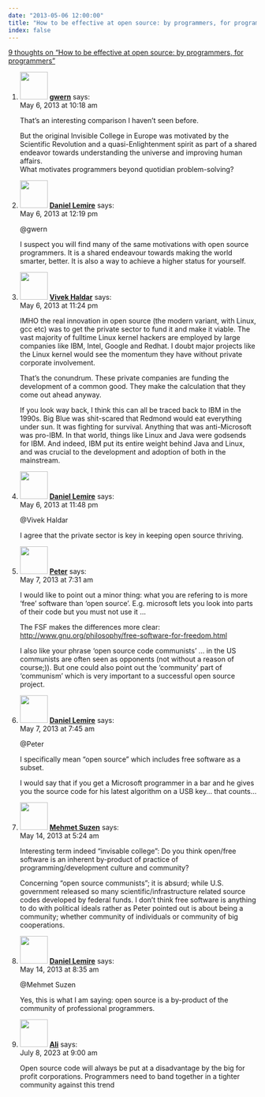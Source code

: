 ```yaml
---
date: "2013-05-06 12:00:00"
title: "How to be effective at open source: by programmers, for programmers"
index: false
---
```


[9 thoughts on &ldquo;How to be effective at open source: by programmers, for programmers&rdquo;](/lemire/blog/2013/05-06-how-to-be-effective-at-open-source-by-programmers-for-programmers)

<ol class="comment-list">
<li id="comment-84354" class="comment even thread-even depth-1">
<div class="comment-author vcard">
<img alt src="https://secure.gravatar.com/avatar/b240aaab5e1897421d7a1933d0c510f4?s=56&#038;d=mm&#038;r=g" srcset="https://secure.gravatar.com/avatar/b240aaab5e1897421d7a1933d0c510f4?s=112&#038;d=mm&#038;r=g 2x" class="avatar avatar-56 photo" height="56" width="56" decoding="async" /> <b class="fn"><a href="http://www.gwern.net/Google%20shutdowns" class="url" rel="ugc external nofollow">gwern</a></b> <span class="says">says:</span> </div>
<div class="comment-metadata"><time datetime="2013-05-06T10:18:46+00:00">May 6, 2013 at 10:18 am</time></a> </div>
<div class="comment-content">
<p>That&rsquo;s an interesting comparison I haven&rsquo;t seen before.</p>
<p>But the original Invisible College in Europe was motivated by the Scientific Revolution and a quasi-Enlightenment spirit as part of a shared endeavor towards understanding the universe and improving human affairs.<br/>
What motivates programmers beyond quotidian problem-solving?</p>
</div>
</li>
<li id="comment-84367" class="comment byuser comment-author-lemire bypostauthor odd alt thread-odd thread-alt depth-1">
<div class="comment-author vcard">
<img alt src="https://secure.gravatar.com/avatar/2ca999bef9535950f5b84281a4dab006?s=56&#038;d=mm&#038;r=g" srcset="https://secure.gravatar.com/avatar/2ca999bef9535950f5b84281a4dab006?s=112&#038;d=mm&#038;r=g 2x" class="avatar avatar-56 photo" height="56" width="56" decoding="async" /> <b class="fn"><a href="https://lemire.me/en/" class="url" rel="ugc">Daniel Lemire</a></b> <span class="says">says:</span> </div>
<div class="comment-metadata"><time datetime="2013-05-06T12:19:56+00:00">May 6, 2013 at 12:19 pm</time></a> </div>
<div class="comment-content">
<p>@gwern</p>
<p>I suspect you will find many of the same motivations with open source programmers. It is a shared endeavour towards making the world smarter, better. It is also a way to achieve a higher status for yourself.</p>
</div>
</li>
<li id="comment-84402" class="comment even thread-even depth-1">
<div class="comment-author vcard">
<img alt src="https://secure.gravatar.com/avatar/c20a2c08c0072173d19fb94283c77737?s=56&#038;d=mm&#038;r=g" srcset="https://secure.gravatar.com/avatar/c20a2c08c0072173d19fb94283c77737?s=112&#038;d=mm&#038;r=g 2x" class="avatar avatar-56 photo" height="56" width="56" loading="lazy" decoding="async" /> <b class="fn"><a href="http://blog.vivekhaldar.com" class="url" rel="ugc external nofollow">Vivek Haldar</a></b> <span class="says">says:</span> </div>
<div class="comment-metadata"><time datetime="2013-05-06T23:24:27+00:00">May 6, 2013 at 11:24 pm</time></a> </div>
<div class="comment-content">
<p>IMHO the real innovation in open source (the modern variant, with Linux, gcc etc) was to get the private sector to fund it and make it viable. The vast majority of fulltime Linux kernel hackers are employed by large companies like IBM, Intel, Google and Redhat. I doubt major projects like the Linux kernel would see the momentum they have without private corporate involvement.</p>
<p>That&rsquo;s the conundrum. These private companies are funding the development of a common good. They make the calculation that they come out ahead anyway.</p>
<p>If you look way back, I think this can all be traced back to IBM in the 1990s. Big Blue was shit-scared that Redmond would eat everything under sun. It was fighting for survival. Anything that was anti-Microsoft was pro-IBM. In that world, things like Linux and Java were godsends for IBM. And indeed, IBM put its entire weight behind Java and Linux, and was crucial to the development and adoption of both in the mainstream.</p>
</div>
</li>
<li id="comment-84404" class="comment byuser comment-author-lemire bypostauthor odd alt thread-odd thread-alt depth-1">
<div class="comment-author vcard">
<img alt src="https://secure.gravatar.com/avatar/2ca999bef9535950f5b84281a4dab006?s=56&#038;d=mm&#038;r=g" srcset="https://secure.gravatar.com/avatar/2ca999bef9535950f5b84281a4dab006?s=112&#038;d=mm&#038;r=g 2x" class="avatar avatar-56 photo" height="56" width="56" loading="lazy" decoding="async" /> <b class="fn"><a href="https://lemire.me/en/" class="url" rel="ugc">Daniel Lemire</a></b> <span class="says">says:</span> </div>
<div class="comment-metadata"><time datetime="2013-05-06T23:48:30+00:00">May 6, 2013 at 11:48 pm</time></a> </div>
<div class="comment-content">
<p>@Vivek Haldar</p>
<p>I agree that the private sector is key in keeping open source thriving.</p>
</div>
</li>
<li id="comment-84431" class="comment even thread-even depth-1">
<div class="comment-author vcard">
<img alt src="https://secure.gravatar.com/avatar/206690a26526f07467ecfd6662f8b152?s=56&#038;d=mm&#038;r=g" srcset="https://secure.gravatar.com/avatar/206690a26526f07467ecfd6662f8b152?s=112&#038;d=mm&#038;r=g 2x" class="avatar avatar-56 photo" height="56" width="56" loading="lazy" decoding="async" /> <b class="fn"><a href="https://graphhopper.com/" class="url" rel="ugc external nofollow">Peter</a></b> <span class="says">says:</span> </div>
<div class="comment-metadata"><time datetime="2013-05-07T07:31:58+00:00">May 7, 2013 at 7:31 am</time></a> </div>
<div class="comment-content">
<p>I would like to point out a minor thing: what you are refering to is more &lsquo;free&rsquo; software than &lsquo;open source&rsquo;. E.g. microsoft lets you look into parts of their code but you must not use it &#8230;</p>
<p>The FSF makes the differences more clear: <a href="http://www.gnu.org/philosophy/free-software-for-freedom.html" rel="nofollow ugc">http://www.gnu.org/philosophy/free-software-for-freedom.html</a></p>
<p>I also like your phrase &lsquo;open source code communists&rsquo; &#8230; in the US communists are often seen as opponents (not without a reason of course;)). But one could also point out the &lsquo;community&rsquo; part of &lsquo;communism&rsquo; which is very important to a successful open source project.</p>
</div>
</li>
<li id="comment-84432" class="comment byuser comment-author-lemire bypostauthor odd alt thread-odd thread-alt depth-1">
<div class="comment-author vcard">
<img alt src="https://secure.gravatar.com/avatar/2ca999bef9535950f5b84281a4dab006?s=56&#038;d=mm&#038;r=g" srcset="https://secure.gravatar.com/avatar/2ca999bef9535950f5b84281a4dab006?s=112&#038;d=mm&#038;r=g 2x" class="avatar avatar-56 photo" height="56" width="56" loading="lazy" decoding="async" /> <b class="fn"><a href="https://lemire.me/en/" class="url" rel="ugc">Daniel Lemire</a></b> <span class="says">says:</span> </div>
<div class="comment-metadata"><time datetime="2013-05-07T07:45:10+00:00">May 7, 2013 at 7:45 am</time></a> </div>
<div class="comment-content">
<p>@Peter</p>
<p>I specifically mean &ldquo;open source&rdquo; which includes free software as a subset. </p>
<p>I would say that if you get a Microsoft programmer in a bar and he gives you the source code for his latest algorithm on a USB key&#8230; that counts&#8230;</p>
</div>
</li>
<li id="comment-84781" class="comment even thread-even depth-1">
<div class="comment-author vcard">
<img alt src="https://secure.gravatar.com/avatar/4ce8ec2b86c99d30f6064a7be9ed7b81?s=56&#038;d=mm&#038;r=g" srcset="https://secure.gravatar.com/avatar/4ce8ec2b86c99d30f6064a7be9ed7b81?s=112&#038;d=mm&#038;r=g 2x" class="avatar avatar-56 photo" height="56" width="56" loading="lazy" decoding="async" /> <b class="fn"><a href="https://memosisland.blogspot.com" class="url" rel="ugc external nofollow">Mehmet Suzen</a></b> <span class="says">says:</span> </div>
<div class="comment-metadata"><time datetime="2013-05-14T05:24:08+00:00">May 14, 2013 at 5:24 am</time></a> </div>
<div class="comment-content">
<p>Interesting term indeed &ldquo;invisable college&rdquo;: Do you think open/free software is an inherent by-product of practice of programming/development culture and community? </p>
<p>Concerning &ldquo;open source communists&rdquo;; it is absurd; while U.S. government released so many scientific/infrastructure related source codes developed by federal funds. I don&rsquo;t think free software is anything to do with political ideals rather as Peter pointed out is about being a community; whether community of individuals or community of big cooperations.</p>
</div>
</li>
<li id="comment-84794" class="comment byuser comment-author-lemire bypostauthor odd alt thread-odd thread-alt depth-1">
<div class="comment-author vcard">
<img alt src="https://secure.gravatar.com/avatar/2ca999bef9535950f5b84281a4dab006?s=56&#038;d=mm&#038;r=g" srcset="https://secure.gravatar.com/avatar/2ca999bef9535950f5b84281a4dab006?s=112&#038;d=mm&#038;r=g 2x" class="avatar avatar-56 photo" height="56" width="56" loading="lazy" decoding="async" /> <b class="fn"><a href="https://lemire.me/en/" class="url" rel="ugc">Daniel Lemire</a></b> <span class="says">says:</span> </div>
<div class="comment-metadata"><time datetime="2013-05-14T08:35:46+00:00">May 14, 2013 at 8:35 am</time></a> </div>
<div class="comment-content">
<p>@Mehmet Suzen</p>
<p>Yes, this is what I am saying: open source is a by-product of the community of professional programmers.</p>
</div>
</li>
<li id="comment-652823" class="comment even thread-even depth-1">
<div class="comment-author vcard">
<img alt src="https://secure.gravatar.com/avatar/d58318ae381f7843a544faea9597cf86?s=56&#038;d=mm&#038;r=g" srcset="https://secure.gravatar.com/avatar/d58318ae381f7843a544faea9597cf86?s=112&#038;d=mm&#038;r=g 2x" class="avatar avatar-56 photo" height="56" width="56" loading="lazy" decoding="async" /> <b class="fn"><a href="https://naijaspider.com" class="url" rel="ugc external nofollow">Ali</a></b> <span class="says">says:</span> </div>
<div class="comment-metadata"><time datetime="2023-07-08T09:00:57+00:00">July 8, 2023 at 9:00 am</time></a> </div>
<div class="comment-content">
<p>Open source code will always be put at a disadvantage by the big for profit corporations. Programmers need to band together in a tighter community against this trend</p>
</div>
</li>
</ol>
